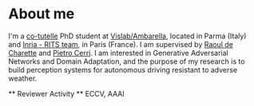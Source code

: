 # About me
I'm a [co-tutelle](https://www.jessicaanneyoung.com/blog-1/2017/9/8/cotutelle) PhD student at [Vislab/Ambarella](https://www.vislab.it), located in Parma (Italy) and [Inria - RITS team](https://team.inria.fr/rits/computer-vision/), in Paris (France). I am supervised by [Raoul de Charette](https://team.inria.fr/rits/membres/raoul-de-charette/) and [Pietro Cerri](https://scholar.google.fr/scholar?as_q=&as_epq=&as_oq=&as_eq=&as_occt=any&as_sauthors=Pietro+Cerri&as_publication=&as_ylo=&as_yhi=&hl=en&as_sdt=0%2C5). I am interested in Generative Adversarial Networks and Domain Adaptation, and the purpose of my research is to build perception systems for autonomous driving resistant to adverse weather.

** Reviewer Activity **
ECCV, AAAI

